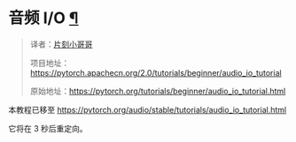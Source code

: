 


 音频 I/O
 [¶](#audio-i-o "此标题的永久链接")
=======================================================

> 译者：[片刻小哥哥](https://github.com/jiangzhonglian)
>
> 项目地址：<https://pytorch.apachecn.org/2.0/tutorials/beginner/audio_io_tutorial>
>
> 原始地址：<https://pytorch.org/tutorials/beginner/audio_io_tutorial.html>




 本教程已移至
 <https://pytorch.org/audio/stable/tutorials/audio_io_tutorial.html>




 它将在 3 秒后重定向。









